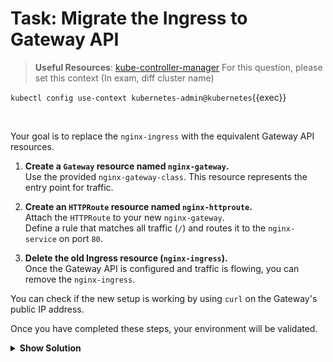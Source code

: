 # Task: Migrate the Ingress to Gateway API
> <strong>Useful Resources</strong>: [kube-controller-manager](https://kubernetes.io/docs/concepts/services-networking/gateway/)
For this question, please set this context (In exam, diff cluster name)

`kubectl config use-context kubernetes-admin@kubernetes`{{exec}}

<br>

Your goal is to replace the `nginx-ingress` with the equivalent Gateway API resources.

1.  **Create a `Gateway` resource named `nginx-gateway`.**  
    Use the provided `nginx-gateway-class`. This resource represents the entry point for traffic.

2.  **Create an `HTTPRoute` resource named `nginx-httproute`.**  
    Attach the `HTTPRoute` to your new `nginx-gateway`.  
    Define a rule that matches all traffic (`/`) and routes it to the `nginx-service` on port `80`.

3.  **Delete the old Ingress resource (`nginx-ingress`).**  
    Once the Gateway API is configured and traffic is flowing, you can remove the `nginx-ingress`.

You can check if the new setup is working by using `curl` on the Gateway's public IP address.

Once you have completed these steps, your environment will be validated.


<details>
<summary><strong>Show Solution</strong></summary>

**Gateway resource (`nginx-gateway.yaml`):**
```yaml
apiVersion: gateway.networking.k8s.io/v1beta1
kind: Gateway
metadata:
  name: nginx-gateway
spec:
  gatewayClassName: nginx-gateway-class
  listeners:
    - name: http
      protocol: HTTP
      port: 80
```

**HTTPRoute resource (`nginx-httproute.yaml`):**
```yaml
apiVersion: gateway.networking.k8s.io/v1beta1
kind: HTTPRoute
metadata:
  name: nginx-httproute
spec:
  parentRefs:
    - name: nginx-gateway
  rules:
    - matches:
        - path:
            type: PathPrefix
            value: /
      backendRefs:
        - name: nginx-service
          port: 80
```

**Apply the new resources:**
```bash
kubectl apply -f nginx-gateway.yaml
kubectl apply -f nginx-httproute.yaml
```

**Delete the old Ingress:**
```bash
kubectl delete ingress nginx-ingress
```
</details>